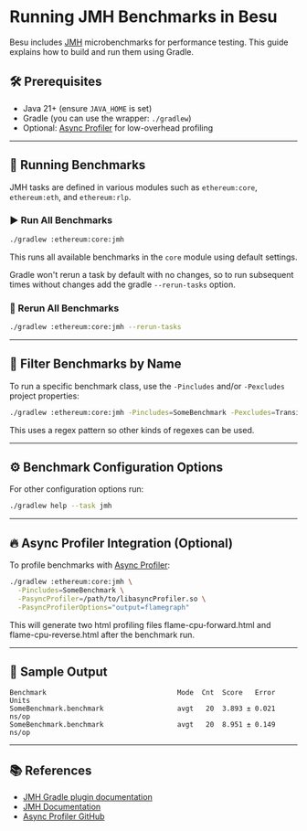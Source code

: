 # Running JMH Benchmarks in Besu

Besu includes [JMH](https://openjdk.org/projects/code-tools/jmh/) microbenchmarks for performance testing. This guide explains how to build and run them using Gradle.

## 🛠️ Prerequisites

- Java 21+ (ensure `JAVA_HOME` is set)
- Gradle (you can use the wrapper: `./gradlew`)
- Optional: [Async Profiler](https://github.com/async-profiler/async-profiler) for low-overhead profiling

---

## 🏃 Running Benchmarks

JMH tasks are defined in various modules such as `ethereum:core`, `ethereum:eth`, and `ethereum:rlp`.

### ▶️  Run All Benchmarks

```bash
./gradlew :ethereum:core:jmh
```

This runs all available benchmarks in the `core` module using default settings.

Gradle won't rerun a task by default with no changes, so to run subsequent times without changes add the gradle `--rerun-tasks` option.

### 🔁 Rerun All Benchmarks

```bash
./gradlew :ethereum:core:jmh --rerun-tasks
```

---

## 🎯 Filter Benchmarks by Name

To run a specific benchmark class, use the `-Pincludes` and/or `-Pexcludes` project properties:

```bash
./gradlew :ethereum:core:jmh -Pincludes=SomeBenchmark -Pexcludes=TransientStorage,BlockHash
```

This uses a regex pattern so other kinds of regexes can be used.

---

## ⚙️ Benchmark Configuration Options

For other configuration options run:

```bash
./gradlew help --task jmh
```

---

## 🔥 Async Profiler Integration (Optional)

To profile benchmarks with [Async Profiler](https://github.com/async-profiler/async-profiler):

```bash
./gradlew :ethereum:core:jmh \
  -Pincludes=SomeBenchmark \
  -PasyncProfiler=/path/to/libasyncProfiler.so \
  -PasyncProfilerOptions="output=flamegraph"
```

This will generate two html profiling files flame-cpu-forward.html and flame-cpu-reverse.html after the benchmark run.

---

## 🧪 Sample Output

```
Benchmark                                Mode  Cnt  Score   Error  Units
SomeBenchmark.benchmark                  avgt   20  3.893 ± 0.021  ns/op
SomeBenchmark.benchmark                  avgt   20  8.951 ± 0.149  ns/op
```

---

## 📚 References

- [JMH Gradle plugin documentation](https://github.com/melix/jmh-gradle-plugin)
- [JMH Documentation](https://openjdk.org/projects/code-tools/jmh/)
- [Async Profiler GitHub](https://github.com/async-profiler/async-profiler)
